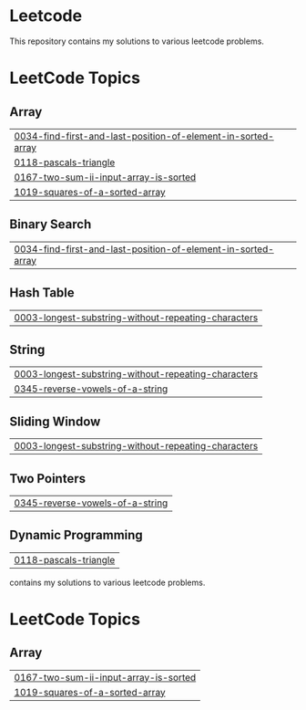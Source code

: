 # Leetcode
This repository  contains my solutions to various leetcode problems.

<!---LeetCode Topics Start-->
# LeetCode Topics
## Array
|  |
| ------- |
| [0034-find-first-and-last-position-of-element-in-sorted-array](https://github.com/sau30/Leetcode/tree/master/0034-find-first-and-last-position-of-element-in-sorted-array) |
| [0118-pascals-triangle](https://github.com/sau30/Leetcode/tree/master/0118-pascals-triangle) |
| [0167-two-sum-ii-input-array-is-sorted](https://github.com/sau30/Leetcode/tree/master/0167-two-sum-ii-input-array-is-sorted) |
| [1019-squares-of-a-sorted-array](https://github.com/sau30/Leetcode/tree/master/1019-squares-of-a-sorted-array) |
## Binary Search
|  |
| ------- |
| [0034-find-first-and-last-position-of-element-in-sorted-array](https://github.com/sau30/Leetcode/tree/master/0034-find-first-and-last-position-of-element-in-sorted-array) |
## Hash Table
|  |
| ------- |
| [0003-longest-substring-without-repeating-characters](https://github.com/sau30/Leetcode/tree/master/0003-longest-substring-without-repeating-characters) |
## String
|  |
| ------- |
| [0003-longest-substring-without-repeating-characters](https://github.com/sau30/Leetcode/tree/master/0003-longest-substring-without-repeating-characters) |
| [0345-reverse-vowels-of-a-string](https://github.com/sau30/Leetcode/tree/master/0345-reverse-vowels-of-a-string) |
## Sliding Window
|  |
| ------- |
| [0003-longest-substring-without-repeating-characters](https://github.com/sau30/Leetcode/tree/master/0003-longest-substring-without-repeating-characters) |
## Two Pointers
|  |
| ------- |
| [0345-reverse-vowels-of-a-string](https://github.com/sau30/Leetcode/tree/master/0345-reverse-vowels-of-a-string) |
## Dynamic Programming
|  |
| ------- |
| [0118-pascals-triangle](https://github.com/sau30/Leetcode/tree/master/0118-pascals-triangle) |
<!---LeetCode Topics End-->  contains my solutions to various leetcode problems.

<!---LeetCode Topics Start-->
# LeetCode Topics
## Array
|  |
| ------- |
| [0167-two-sum-ii-input-array-is-sorted](https://github.com/sau30/Leetcode/tree/master/0167-two-sum-ii-input-array-is-sorted) |
| [1019-squares-of-a-sorted-array](https://github.com/sau30/Leetcode/tree/master/1019-squares-of-a-sorted-array) |
